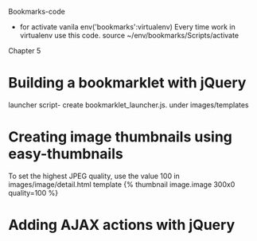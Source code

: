 Bookmarks-code

- for activate vanila env('bookmarks':virtualenv)
Every time work in virtualenv use this code.
source ~/env/bookmarks/Scripts/activate


Chapter 5 
# Building a bookmarklet with jQuery
launcher script- create bookmarklet_launcher.js. under images/templates

# Creating image thumbnails using easy-thumbnails
To set the highest JPEG quality, use the value 100 in images/image/detail.html template
{% thumbnail image.image 300x0 quality=100 %}


# Adding AJAX actions with jQuery
